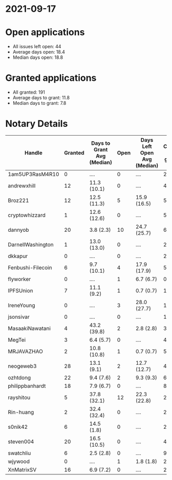 2021-09-17
==========

# Open applications

- All issues left open: 44
- Average days open: 18.4
- Median days open: 18.8

# Granted applications

- All granted: 191
- Average days to grant: 11.8
- Median days to grant: 7.8

# Notary Details

| Handle            |   Granted | Days to Grant Avg (Median)   |   Open | Days Left Open Avg (Median)   |   Closed (no grant) |
|-------------------|-----------|------------------------------|--------|-------------------------------|---------------------|
| 1am5UP3RasM4R10   |         0 | ....                         |      0 | ....                          |                   2 |
| andrewxhill       |        12 | 11.3  (10.1)                 |      0 | ....                          |                  44 |
| Broz221           |        12 | 12.5  (11.3)                 |      5 | 15.9  (16.5)                  |                  55 |
| cryptowhizzard    |         1 | 12.6  (12.6)                 |      0 | ....                          |                   5 |
| dannyob           |        20 | 3.8  (2.3)                   |     10 | 24.7  (25.7)                  |                  60 |
| DarnellWashington |         1 | 13.0  (13.0)                 |      0 | ....                          |                   2 |
| dkkapur           |         0 | ....                         |      0 | ....                          |                   2 |
| Fenbushi-Filecoin |         6 | 9.7  (10.1)                  |      4 | 17.9  (17.9)                  |                  58 |
| flyworker         |         0 | ....                         |      1 | 6.7  (6.7)                    |                   0 |
| IPFSUnion         |         7 | 11.1  (9.2)                  |      1 | 0.7  (0.7)                    |                  10 |
| IreneYoung        |         0 | ....                         |      3 | 28.0  (27.7)                  |                   1 |
| jsonsivar         |         0 | ....                         |      0 | ....                          |                  13 |
| MasaakiNawatani   |         4 | 43.2  (39.8)                 |      2 | 2.8  (2.8)                    |                  32 |
| MegTei            |         3 | 6.4  (5.7)                   |      0 | ....                          |                   4 |
| MRJAVAZHAO        |         2 | 10.8  (10.8)                 |      1 | 0.7  (0.7)                    |                   5 |
| neogeweb3         |        28 | 13.1  (9.1)                  |      2 | 12.7  (12.7)                  |                  48 |
| ozhtdong          |        22 | 9.4  (7.6)                   |      2 | 9.3  (9.3)                    |                  67 |
| philippbanhardt   |        18 | 7.9  (6.7)                   |      0 | ....                          |                  82 |
| rayshitou         |         5 | 37.8  (32.1)                 |     12 | 22.3  (22.8)                  |                  27 |
| Rin-huang         |         2 | 32.4  (32.4)                 |      0 | ....                          |                   2 |
| s0nik42           |         6 | 14.5  (1.8)                  |      0 | ....                          |                  23 |
| steven004         |        20 | 16.5  (10.5)                 |      0 | ....                          |                  43 |
| swatchliu         |         6 | 2.5  (2.8)                   |      0 | ....                          |                   9 |
| wjywood           |         0 | ....                         |      1 | 1.8  (1.8)                    |                   2 |
| XnMatrixSV        |        16 | 6.9  (7.2)                   |      0 | ....                          |                  26 |